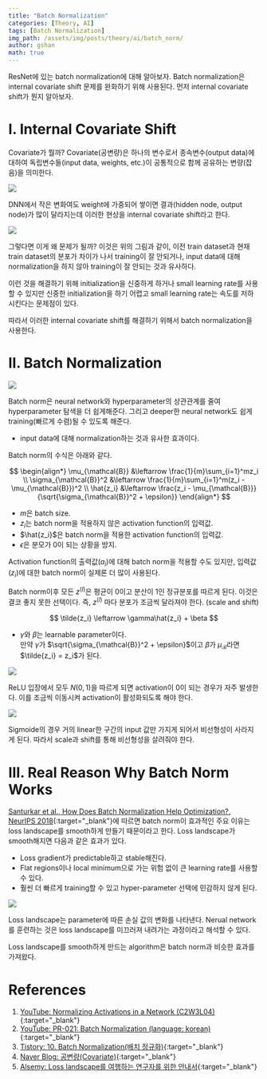 ```yaml
---
title: "Batch Normalization"
categories: [Theory, AI]
tags: [Batch Normalization]
img_path: /assets/img/posts/theory/ai/batch_norm/
author: gshan
math: true
---
```


ResNet에 있는 batch normalization에 대해 알아보자. Batch normalization은 internal covariate shift 문제를 완화하기 위해 사용된다. 먼저 internal covariate shift가 뭔지 알아보자.

# Ⅰ. Internal Covariate Shift

Covariate가 뭘까? Covariate(공변량)은 하나의 변수로서 종속변수(output data)에 대하여 독립변수들(input data, weights, etc.)이 공통적으로 함께 공유하는 변량(잡음)을 의미한다.

![](1.jpg)

DNN에서 작은 변화여도 weight에 가중되어 쌓이면 결과(hidden node, output node)가 많이 달라지는데 이러한 현상을 internal covariate shift라고 한다.

![](2.jpg)

그렇다면 이게 왜 문제가 될까? 이것은 위의 그림과 같이, 이전 train dataset과 현재 train dataset의 분포가 차이가 나서 training이 잘 안되거나, input data에 대해 normalization을 하지 않아 training이 잘 안되는 것과 유사하다.

이런 것을 해결하기 위해 initialization을 신중하게 하거나 small learning rate를 사용할 수 있지만 신중한 initialization을 하기 어렵고 small learning rate는 속도를 저하시킨다는 문제점이 있다.

따라서 이러한 internal covariate shift를 해결하기 위해서 batch normalization을 사용한다. 

# Ⅱ. Batch Normalization

![](3.jpg)

Batch norm은 neural network와 hyperparameter의 상관관계를 줄여 hyperparameter 탐색을 더 쉽게해준다. 그리고 deeper한 neural network도 쉽게 training(빠르게 수렴)될 수 있도록 해준다.
- input data에 대해 normalization하는 것과 유사한 효과이다.

Batch norm의 수식은 아래와 같다.

$$
\begin{align*}
\mu_{\mathcal{B}} &\leftarrow \frac{1}{m}\sum_{i=1}^mz_i \\
\sigma_{\mathcal{B}}^2 &\leftarrow \frac{1}{m}\sum_{i=1}^m(z_i - \mu_{\mathcal{B}})^2 \\
\hat{z_i} &\leftarrow \frac{z_i - \mu_{\mathcal{B}}}{\sqrt{\sigma_{\mathcal{B}}^2 + \epsilon}}
\end{align*}
$$

- $m$은 batch size.
- $z_i$는 batch norm을 적용하지 않은 activation function의 입력값.
- $\hat{z_i}$은 batch norm을 적용한 activation function의 입력값.
- $\epsilon$은 분모가 0이 되는 상황을 방지.

Activation function의 출력값($a_i$)에 대해 batch norm을 적용할 수도 있지만, 입력값($z_i$)에 대한 batch norm이 실제론 더 많이 사용된다.

Batch norm이후 모든 $z^{(l)}$은 평균이 0이고 분산이 1인 정규분포를 따르게 된다. 이것은 결코 좋지 못한 선택이다. 즉, $z^{(l)}$ 마다 분포가 조금씩 달라져야 한다. (scale and shift)

$$
\tilde{z_i} \leftarrow \gamma\hat{z_i} + \beta
$$

- $\gamma$와 $\beta$는 learnable parameter이다.   
    만약 $\gamma$가 $\sqrt{\sigma_{\mathcal{B}}^2 + \epsilon}$이고 $\beta$가 $\mu_{\mathcal{B}}$라면 $\tilde{z_i} = z_i$가 된다.

![](4.jpg)

ReLU 입장에서 모두 $N(0, 1)$을 따르게 되면 activation이 0이 되는 경우가 자주 발생한다. 이를 조금씩 이동시켜 activation이 활성화되도록 해야 한다.


![](5.jpg)

Sigmoide의 경우 거의 linear한 구간의 input 값만 가지게 되어서 비선형성이 사라지게 된다. 따라서 scale과 shift를 통해 비선형성을 살려줘야 한다.

# Ⅲ. Real Reason Why Batch Norm Works

[Santurkar et al., How Does Batch Normalization Help Optimization?, NeurIPS 2018][5]{:target="_blank"}에 따르면 batch norm이 효과적인 주요 이유는 loss landscape를 smooth하게 만들기 때문이라고 한다. Loss landscape가 smooth해지면 다음과 같은 효과가 있다.
- Loss gradient가 predictable하고 stable해진다.
- Flat regions이나 local minimum으로 가는 위험 없이 큰 learning rate를 사용할 수 있다.
- 훨씬 더 빠르게 training할 수 있고 hyper-parameter 선택에 민감하지 않게 된다.

![](6.jpg)

Loss landscape는 parameter에 따른 손실 값의 변화를 나타낸다. Nerual network를 훈련하는 것은 loss landscape를 미끄러져 내려가는 과정이라고 해석할 수 있다.

Loss landscape를 smooth하게 만드는 algorithm은 batch norm과 비슷한 효과를 가져왔다.



# References
1. [YouTube: Normalizing Activations in a Network (C2W3L04)][1]{:target="_blank"}
2. [YouTube: PR-021: Batch Normalization (language: korean)][2]{:target="_blank"}
3. [Tistory: 10. Batch Normalization(배치 정규화)][3]{:target="_blank"}
4. [Naver Blog: 공변량(Covariate)][4]{:target="_blank"}
5. [Alsemy: Loss landscape를 여행하는 연구자를 위한 안내서][6]{:target="_blank"}

[1]: https://www.youtube.com/watch?v=tNIpEZLv_eg
[2]: https://www.youtube.com/watch?v=TDx8iZHwFtM
[3]: https://89douner.tistory.com/44?category=868069
[4]: https://m.blog.naver.com/imchaehong/10033930690
[5]: https://proceedings.neurips.cc/paper/2018/file/905056c1ac1dad141560467e0a99e1cf-Paper.pdf
[6]: https://www.alsemy.com/post/loss-landscape%EB%A5%BC-%EC%97%AC%ED%96%89%ED%95%98%EB%8A%94-%EC%97%B0%EA%B5%AC%EC%9E%90%EB%A5%BC-%EC%9C%84%ED%95%9C-%EC%95%88%EB%82%B4%EC%84%9C